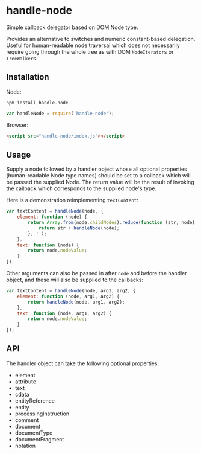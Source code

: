# handle-node

Simple callback delegator based on DOM Node type.

Provides an alternative to switches and numeric constant-based delegation.
Useful for human-readable node traversal which does not necessarily
require going through the whole tree as with DOM `NodeIterator`s or `TreeWalker`s.

## Installation

Node:

```
npm install handle-node
```

```js
var handleNode = require('handle-node');
```

Browser:

```html
<script src="handle-node/index.js"></script>
```

## Usage

Supply a node followed by a handler object whose all optional properties
(human-readable Node type names) should be set to a callback which will
be passed the supplied Node. The return value will be the result of
invoking the callback which corresponds to the supplied node's type.

Here is a demonstration reimplementing `textContent`:

```js
var textContent = handleNode(node, {
    element: function (node) {
        return Array.from(node.childNodes).reduce(function (str, node) {
            return str + handleNode(node);
        }, '');
    },
    text: function (node) {
        return node.nodeValue;
    }
});
```

Other arguments can also be passed in after `node` and before the
handler object, and these will also be supplied to the callbacks:

```js
var textContent = handleNode(node, arg1, arg2, {
    element: function (node, arg1, arg2) {
        return handleNode(node, arg1, arg2);
    },
    text: function (node, arg1, arg2) {
        return node.nodeValue;
    }
});
```

## API

The handler object can take the following optional properties:

- element
- attribute
- text
- cdata
- entityReference
- entity
- processingInstruction
- comment
- document
- documentType
- documentFragment
- notation
